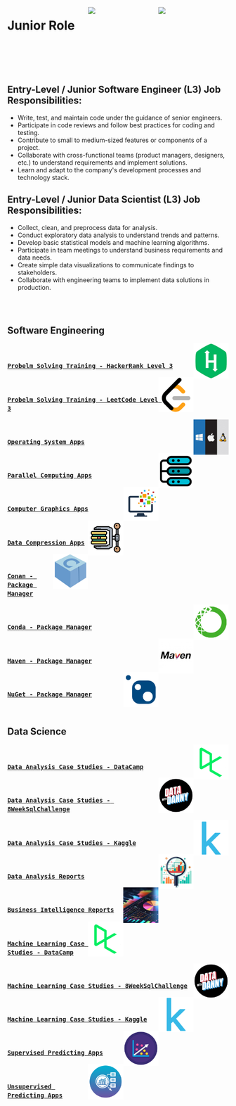 <a href="/level-3/README.md"><img align="right" width="160" src="/logos/emp10.png"></img></a>
<a href="/level-3/README.md"><img align="right" width="160" src="/logos/emp09.png"></img></a>

# Junior Role

<br><br><br><br>

## Entry-Level / Junior Software Engineer (L3) Job Responsibilities:
- Write, test, and maintain code under the guidance of senior engineers.
- Participate in code reviews and follow best practices for coding and testing.
- Contribute to small to medium-sized features or components of a project.
- Collaborate with cross-functional teams (product managers, designers, etc.) to understand requirements and implement solutions.
- Learn and adapt to the company's development processes and technology stack.

## Entry-Level / Junior Data Scientist (L3) Job Responsibilities:
- Collect, clean, and preprocess data for analysis.
- Conduct exploratory data analysis to understand trends and patterns.
- Develop basic statistical models and machine learning algorithms.
- Participate in team meetings to understand business requirements and data needs.
- Create simple data visualizations to communicate findings to stakeholders.
- Collaborate with engineering teams to implement data solutions in production.

<br><br>

## Software Engineering

<a href="https://github.com/cs-MohamedAyman/Problem-Solving-Training/blob/master/level-3/README.md#hackerrank-oj-phases">
<img align="right" width="80" src="https://github.com/cs-MohamedAyman/Problem-Solving-Training/blob/master/logos/hackerrank.png"></img></a>
<br>

### [`Probelm Solving Training - HackerRank Level 3`](https://github.com/cs-MohamedAyman/Problem-Solving-Training/blob/master/level-3/README.md#hackerrank-oj-phases)

<a href="https://github.com/cs-MohamedAyman/Problem-Solving-Training/blob/master/level-3/README.md#leetcode-oj-phases">
<img align="right" width="80" src="https://github.com/cs-MohamedAyman/Problem-Solving-Training/blob/master/logos/leetcode.png"></img></a>
<br>

### [`Probelm Solving Training - LeetCode Level 3`](https://github.com/cs-MohamedAyman/Problem-Solving-Training/blob/master/level-3/README.md#leetcode-oj-phases)

<a href="https://github.com/cs-MohamedAyman/Software-Engineering-Educational-Projects/blob/master/operating-system-apps/README.md"><img align="right" width="80" src="https://github.com/cs-MohamedAyman/Software-Engineering-Educational-Projects/blob/master/logos/operating-system-apps.png"></img></a>
<br>

### [`Operating System Apps`](https://github.com/cs-MohamedAyman/Software-Engineering-Educational-Projects/blob/master/operating-system-apps/README.md)

<a href="https://github.com/cs-MohamedAyman/Software-Engineering-Educational-Projects/blob/master/parallel-computing-apps/README.md"><img align="right" width="80" src="https://github.com/cs-MohamedAyman/Software-Engineering-Educational-Projects/blob/master/logos/parallel-computing-apps.png"></img></a>
<br>

### [`Parallel Computing Apps`](https://github.com/cs-MohamedAyman/Software-Engineering-Educational-Projects/blob/master/parallel-computing-apps/README.md)

<a href="https://github.com/cs-MohamedAyman/Software-Engineering-Educational-Projects/blob/master/computer-graphics-apps/README.md">
<img align="right" width="80" src="https://github.com/cs-MohamedAyman/Software-Engineering-Educational-Projects/blob/master/logos/computer-graphics-apps.png"></img></a>
<br>

### [`Computer Graphics Apps`](https://github.com/cs-MohamedAyman/Software-Engineering-Educational-Projects/blob/master/computer-graphics-apps/README.md)

<a href="https://github.com/cs-MohamedAyman/Software-Engineering-Educational-Projects/blob/master/data-compression-apps/README.md">
<img align="right" width="80" src="https://github.com/cs-MohamedAyman/Software-Engineering-Educational-Projects/blob/master/logos/data-compression-apps.png"></img></a>
<br>

### [`Data Compression Apps`](https://github.com/cs-MohamedAyman/Software-Engineering-Educational-Projects/blob/master/data-compression-apps/README.md)

<a href="https://github.com/cs-MohamedAyman/Version-Control-System-and-Automation/blob/master/conan/README.md">
<img align="right" width="80" src="https://github.com/cs-MohamedAyman/cs-MohamedAyman/blob/master/logos/conan.png"></img></a>
<br>

### [`Conan - Package Manager`](https://github.com/cs-MohamedAyman/Version-Control-System-and-Automation/blob/master/conan/README.md)

<a href="https://github.com/cs-MohamedAyman/Version-Control-System-and-Automation/blob/master/conda/README.md">
<img align="right" width="80" src="https://github.com/cs-MohamedAyman/cs-MohamedAyman/blob/master/logos/conda.png"></img></a>
<br>

### [`Conda - Package Manager`](https://github.com/cs-MohamedAyman/Version-Control-System-and-Automation/blob/master/conda/README.md)

<a href="https://github.com/cs-MohamedAyman/Version-Control-System-and-Automation/blob/master/maven/README.md">
<img align="right" width="80" src="https://github.com/cs-MohamedAyman/cs-MohamedAyman/blob/master/logos/maven.png"></img></a>
<br>

### [`Maven - Package Manager`](https://github.com/cs-MohamedAyman/Version-Control-System-and-Automation/blob/master/maven/README.md)

<a href="https://github.com/cs-MohamedAyman/Version-Control-System-and-Automation/blob/master/nuget/README.md">
<img align="right" width="80" src="https://github.com/cs-MohamedAyman/cs-MohamedAyman/blob/master/logos/nuget.png"></img></a>
<br>

### [`NuGet - Package Manager`](https://github.com/cs-MohamedAyman/Version-Control-System-and-Automation/blob/master/nuget/README.md)

<br>

## Data Science

<a href="https://github.com/cs-MohamedAyman/Data-Science-Case-Studies/blob/master/level-2/">
<img align="right" width="80" src="https://github.com/cs-MohamedAyman/Data-Science-Case-Studies/blob/master/logos/datacamp.png"></img></a>
<br>

### [`Data Analysis Case Studies - DataCamp`](https://github.com/cs-MohamedAyman/Data-Science-Case-Studies/blob/master/level-2/)

<a href="https://github.com/cs-MohamedAyman/Data-Science-Case-Studies/blob/master/level-2/">
<img align="right" width="80" src="https://github.com/cs-MohamedAyman/Data-Science-Case-Studies/blob/master/logos/8weeksqlchallenge.png"></img></a>
<br>

### [`Data Analysis Case Studies - 8WeekSqlChallenge`](https://github.com/cs-MohamedAyman/Data-Science-Case-Studies/blob/master/level-2/)

<a href="https://github.com/cs-MohamedAyman/Data-Science-Case-Studies/blob/master/level-2/">
<img align="right" width="80" src="https://github.com/cs-MohamedAyman/Data-Science-Case-Studies/blob/master/logos/kaggle.png"></img></a>
<br>

### [`Data Analysis Case Studies - Kaggle`](https://github.com/cs-MohamedAyman/Data-Science-Case-Studies/blob/master/level-2/)

<a href="https://github.com/cs-MohamedAyman/Data-Science-Educational-Projects/blob/master/data-analysis-reports/README.md">
<img align="right" width="80" src="https://github.com/cs-MohamedAyman/Data-Science-Educational-Projects/blob/master/logos/data-analysis-reports.png"></img></a>
<br>

### [`Data Analysis Reports`](https://github.com/cs-MohamedAyman/Data-Science-Educational-Projects/blob/master/data-analysis-reports/README.md)

<a href="https://github.com/cs-MohamedAyman/Data-Science-Educational-Projects/blob/master/business-intelligence-reports/README.md">
<img align="right" width="80" src="https://github.com/cs-MohamedAyman/Data-Science-Educational-Projects/blob/master/logos/business-intelligence-reports.png"></img></a>
<br>

### [`Business Intelligence Reports`](https://github.com/cs-MohamedAyman/Data-Science-Educational-Projects/blob/master/business-intelligence-reports/README.md)

<a href="https://github.com/cs-MohamedAyman/Data-Science-Case-Studies/blob/master/level-3/">
<img align="right" width="80" src="https://github.com/cs-MohamedAyman/Data-Science-Case-Studies/blob/master/logos/datacamp.png"></img></a>
<br>

### [`Machine Learning Case Studies - DataCamp`](https://github.com/cs-MohamedAyman/Data-Science-Case-Studies/blob/master/level-3/)

<a href="https://github.com/cs-MohamedAyman/Data-Science-Case-Studies/blob/master/level-3/">
<img align="right" width="80" src="https://github.com/cs-MohamedAyman/Data-Science-Case-Studies/blob/master/logos/8weeksqlchallenge.png"></img></a>
<br>

### [`Machine Learning Case Studies - 8WeekSqlChallenge`](https://github.com/cs-MohamedAyman/Data-Science-Case-Studies/blob/master/level-3/)

<a href="https://github.com/cs-MohamedAyman/Data-Science-Case-Studies/blob/master/level-3/">
<img align="right" width="80" src="https://github.com/cs-MohamedAyman/Data-Science-Case-Studies/blob/master/logos/kaggle.png"></img></a>
<br>

### [`Machine Learning Case Studies - Kaggle`](https://github.com/cs-MohamedAyman/Data-Science-Case-Studies/blob/master/level-3/)

<a href="https://github.com/cs-MohamedAyman/Data-Science-Educational-Projects/blob/master/supervised-predicting-apps/README.md">
<img align="right" width="80" src="https://github.com/cs-MohamedAyman/Data-Science-Educational-Projects/blob/master/logos/supervised-predicting-apps.png"></img></a>
<br>

### [`Supervised Predicting Apps`](https://github.com/cs-MohamedAyman/Data-Science-Educational-Projects/blob/master/supervised-predicting-apps/README.md)

<a href="https://github.com/cs-MohamedAyman/Data-Science-Educational-Projects/blob/master/unsupervised-predicting-apps/README.md">
<img align="right" width="80" src="https://github.com/cs-MohamedAyman/Data-Science-Educational-Projects/blob/master/logos/unsupervised-predicting-apps.png"></img></a>
<br>

### [`Unsupervised Predicting Apps`](https://github.com/cs-MohamedAyman/Data-Science-Educational-Projects/blob/master/unsupervised-predicting-apps/README.md)
